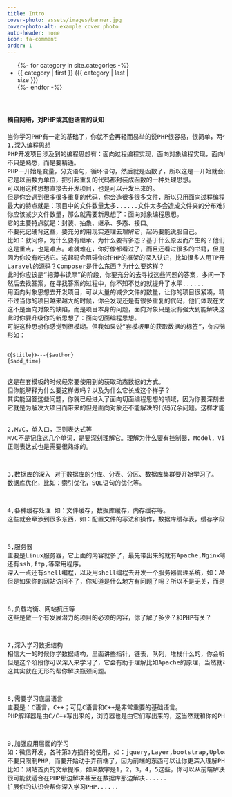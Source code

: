 ```yaml
---
title: Intro
cover-photo: assets/images/banner.jpg
cover-photo-alt: example cover photo
auto-header: none
icon: fa-comment
order: 1
---
```

<header>
	<ul style="width:54%;text-align:left">
	    {%- for category in site.categories -%}
		    <li>
		    	<span title="view all posts">{{ category | first }} ({{ category | last | size }})</span>
		    </li>
	    {%- endfor -%}
	</ul>
</header>
<h4>摘自网络，对PHP或其他语言的认知</h4>
<pre>
当你学习PHP有一定的基础了，你就不会再轻而易举的说PHP很容易，很简单，两个星期学会之类的幼稚的话了。
1,深入编程思想
PHP开发项目涉及到的编程思想有：面向过程编程实现，面向对象编程实现，面向切面编程思想。
不只是熟悉，而是要精通。
PHP一开始是变量，分支语句，循环语句，然后就是函数了，所以这是一开始就会遇到的编程思想：面向过程编程思想。
它是以函数为单位，把引起重复的代码都封装成函数的一种处理思想。
可以用这种思想直接去开发项目，也是可以开发出来的。
但是你会遇到很多很多重复的代码，你会造很多很多文件，所以只用面向过程编程思想去开发项目。
最大的特点就是：项目中的文件数量太多......文件太多会造成文件夹的分布难易把控，也不利于项目的维护和升级，难以做大项目，通常做个企业站差不多。
你应该减少文件数量，那么就需要新思想了：面向对象编程思想。
它的主要特点就是：封装、抽象、继承、多态、接口。
不要死记硬背这些，要充分的用现实道理去理解它，起码要能说服自己。
比如：就问你，为什么要有继承，为什么要有多态？基于什么原因而产生的？他们的长相为什么是那样子？
这是重点，也是难点。难就难在，你好像都看过了，而且还看过很多的书籍，但是用的时候好像就搭不着边。
因为你没有吃透它。这起码会阻碍你对PHP的框架的深入认识，比如很多人用TP开发项目，用Laravel开发项目，但是你是否深入研究了TP的源码？
Laravel的源码？Composer是什么东西？为什么要这样？
此时你应该是“把薄书读厚”的阶段，你要充分的去寻找这些问题的答案，多问一下为什么，
然后去找答案，在寻找答案的过程中，你不知不觉的就提升了水平......
用面向对象思想去开发项目，可以大量的减少文件的数量，让你的项目很紧凑，精简，但是功能又强大，扩展性好。
不过当你的项目越来越大的时候，你会发现还是有很多重复的代码，他们体现在文件和文件之间有不可避免的重复，
这不是面向对象的缺陷，而是项目本身的问题，面向对象只是没有强大到能解决这些而已（面向过程就更不行了）。
此时你要升级你的新思想了：面向切面编程思想。
可能这种思想你感觉到很模糊。但我如果说“套模板里的获取数据的标签”，你应该就清楚了吧。
形如：
<code>
<arclist table="user" where="id>5" order="id asc" limit="10">
《{$title}》---{$author}
<span class="time_span">{$add_time}</span>
</arclist>
</code>
这是在套模板的时候经常要使用到的获取动态数据的方式。
但你能解释为什么要这样做吗？以及为什么它长成这个样子？
其实能回答这些问题，你就已经进入了面向切面编程思想的领域，因为你要深刻去理解模板解析引擎......
它就是为解决大项目而带来的但是面向对象还不能解决的代码冗余问题。这样才能让你的项目越来越大......

2,MVC，单入口，正则表达式等
MVC不是记住这几个单词，是要深刻理解它。理解为什么要有控制器，Model，View，以及它们各自的内容应该是什么...
正则表达式也是需要很熟练的。

3,数据库的深入
对于数据库的分库、分表、分区、数据库集群要开始学习了。
数据库优化，比如：索引优化，SQL语句的优化等。

4,各种缓存处理
如：文件缓存，数据库缓存，内存缓存等。
这些就会牵涉到很多东西，如：配置文件的写法和操作，数据库缓存表，缓存字段等。NoSQL的引入，如：Memcache,Redis,Mongodb，....

5,服务器
主要是Linux服务器，它上面的内容就多了，最先带出来的就有Apache,Nginx等web监控程序。
还有ssh,ftp,等常用程序。
深入一点还有shell编程，以及用shell编程去开发一个服务器管理系统，如：AMP，WDCP，....这些东西看似做PHP工作的你无关，
但是如果你的网站访问不了，你知道是什么地方有问题了吗？所以不是无关，而是很有关，所以不要再保留那种局限的狭隘意识了。

6,负载均衡、网站抗压等
这些是做一个有发展潜力的项目的必须的内容，你了解了多少？和PHP有关？

7,深入学习数据结构
相信大一的时候你学数据结构，里面讲些指针，链表，队列，堆栈什么的，你会听的云里雾里，而且你也不怎么用的到。
但是这个阶段你可以深入来学习了，它会有助于理解比如Apache的原理，当然就可以让你更容易和轻松使用Apache了。
这其实就在无形的帮你解决瓶颈问题。

8,需要学习底层语言
主要是：C语言，C++；可见C语言和C++是非常重要的基础语言。
PHP解释器是由C/C++写出来的，浏览器也是由它们写出来的，这当然就和你的PHP应用联系起来了。

9,加强应用层面的学习
如：微信开发，各种第3方插件的使用，如：jquery,Layer,bootstrap,Uploadify。甚至自己动手写需要的插件。
不要只限制PHP，而要开始动手弄前端了，因为前端的东西可以让你更深入理解PHP。
比如：网站首页的文章提取，如果数字是1，2，3，4，5这些，你可以从前端解决，也可以从PHP那边解决...如果要求更变态的信息展示呢？
很可能就适合在PHP那边解决甚至在数据库那边解决......
扩展你的认识会帮你深入学习PHP......
</pre>